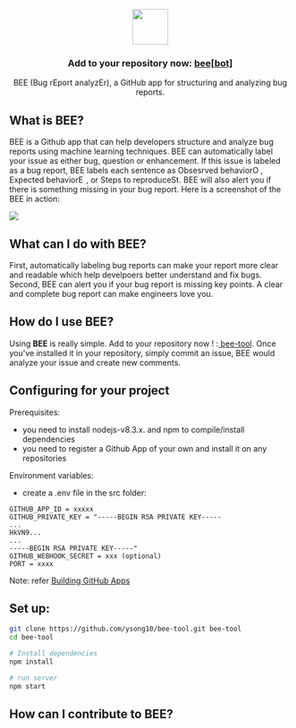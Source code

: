 <p align="center">
  <img src="https://i.ibb.co/6bTfSwp/bee-icon.png?s=128&v=4" width="64">
  <h3 align="center">Add to your repository now: <a href="https://github.com/apps/bee-tool">bee[bot]</a></h3>
  <p align="center">BEE (Bug rEport analyzEr), a GitHub app for structuring and analyzing bug reports. <p> 
  </p>
</p>

## What is BEE?
BEE is a Github app that can help developers structure and analyze bug reports using machine learning techniques. BEE can automatically label your issue as either bug, question or enhancement. If this issue is labeled as a bug report, BEE labels each sentence as Obsesrved behavior<img src="https://i.ibb.co/1G7bXhB/ob2.png" width="14" title="Observed Behavior (OB)"/>, Expected behavior<img src="https://i.ibb.co/mBgChsk/eb3.png" width="14" title="Expected Behavior (EB)"/>, or Steps to reproduce<img src="https://i.ibb.co/yWS7XhR/s2r2.png" width="14" title="Steps to Reproduce (S2R) ">. BEE will also alert you if there is something missing in your bug report. Here is a screenshot of the BEE in action:

![](https://j.gifs.com/QnxpvG.gif)

## What can I do with BEE?
First, automatically labeling bug reports can make your report more clear and readable which help develpoers better understand and fix bugs. Second, BEE can alert you if your bug report is missing key points. A clear and complete bug report can make engineers love you.

## How do I use BEE?
Using **BEE** is really simple. Add to your repository now ! :<a href="https://github.com/apps/bee-tool/"> bee-tool</a>. 
Once you've installed it in your repository, simply commit an issue, BEE would analyze your issue and create new comments.
## Configuring for your project
Prerequisites:
 - you need to install nodejs-v8.3.x. and npm to compile/install dependencies
 - you need to register a Github App of your own and install it on any repositories


Environment variables:
 - create a .env file in the src folder:
 ```
GITHUB_APP_ID = xxxxx
GITHUB_PRIVATE_KEY = "-----BEGIN RSA PRIVATE KEY-----
...
HkVN9...
...
-----BEGIN RSA PRIVATE KEY-----"
GITHUB_WEBHOOK_SECRET = xxx (optional)
PORT = xxxx
```
Note: refer <a href="https://developer.github.com/apps/building-github-apps/"> Building GitHub Apps</a>
## Set up:
```sh
git clone https://github.com/ysong10/bee-tool.git bee-tool
cd bee-tool

# Install dependencies
npm install

# run server
npm start
```
## How can I contribute to BEE?



